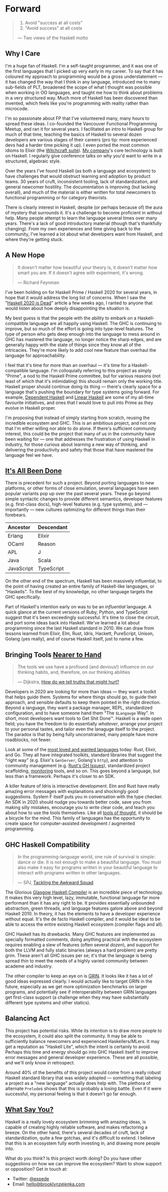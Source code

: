 # Forward

> 1. Avoid "success at all costs"
> 2. "Avoid success" at all costs
>
> — Two views of the Haskell motto

## Why I Care

I'm a huge fan of Haskell. I'm a self-taught programmer, and it was one of the first languages that I picked up very early in my career. To say that it has coloured my approach to programming would be a gross understatement — it has changed the way that I think in any language, introduced me to many sub-fields of PLT, broadened the scope of what I thought was possible when working in OO languages, and taught me how to think about problems in a very structured way. Much more of Haskell has been discovered than invented, which feels like you're programming with reality rather than microcode.

I'm so passionate about FP that I've volunteered many, many hours to spread these ideas. I co-founded the Vancouver Functional Programming Meetup, and ran it for several years. I facilitated an intro to Haskell group for much of that time, teaching the basics of Haskell to several dozen developers are various stages of their careers \(pro tip: more experienced devs had a harder time picking it up\). I even ported the most common idioms to Elixir \(the [Witchcraft suite](https://github.com/witchcrafters/)\). [My company](https://fission.codes/)'s core technology is built on Haskell. I regularly give conference talks on why you'd want to write in a structured, algebraic style.

Over the years I've found Haskell \(as both a language and ecosystem\) to have challenges that would obstruct learning and adoption by product teams. 30 years of cruft, inconsistent tooling, lack of standardization, and general newcomer hostility. The documentation is improving \(but lacking overall\), and much of the material is either written for total newcomers to functional programming or for category theorists.

There is clearly interest in Haskell, despite \(or perhaps because of\) the aura of mystery that surrounds it. It's a challenge to become proficient in without help. Many people attempt to learn the language several times over many years. There's a lack of good introductory material \(though that's thankfully changing\). From my own experiences and time giving back to the community, I've learned a lot about what developers want from Haskell, and where they're getting stuck.

## A New Hope

> It doesn't matter how beautiful your theory is, it doesn't matter how smart you are. If it doesn't agree with experiment, it's wrong.
>
> — Richard Feynman

I've been holding on for Haskell Prime / Haskell 2020 for several years, in hope that it would address the long list of concerns. When I saw the "[Haskell 2020 is Dead](https://reasonablypolymorphic.com/blog/haskell202x/)" article a few weeks ago, I ranted to anyone that would listen about how deeply disappointing the situation is.

My best guess is that the people with the ability to embark on a Haskell-compatible language are all happily using Haskell. The GHC is continuing to improve, but so much of the effort is going into type-level features. The type of person who gets deep enough into the language to mess around in GHC has mastered the language, no longer notice the sharp edges, and are generally happy with the state of things since they know all of the intricacies. They're more likely to add cool new feature than overhaul the language for approachability.

I feel that it's time for more than an overhaul — it's time for a Haskell-compatible language. I'm colloquially referring to this project as simply "Prime", a nod to the Haskell Prime committee, but for various reasons \(not least of which that it's intimidating\) this should remain only the working title. Haskell proper should continue doing its thing — there's clearly space for a language that's pushing the boundary for type systems going forward. For example, [Dependent Haskell](https://arxiv.org/pdf/1610.07978.pdf) and [Linear Haskell](https://arxiv.org/pdf/1710.09756.pdf) are some of my all-time favourite initiatives, and ones that I would love to pull into Prime as they evolve in Haskell proper.

I'm proposing that instead of simply starting from scratch, reusing the incredible ecosystem and GHC. This is an ambitious project, and not one that I'm either willing nor able to do alone. If there's sufficient community interest, this could be the project that many of us in the community have been waiting for — one that addresses the frustration of using Haskell in industry, for those curious about learning a new way of thinking, and delivering the productivity and safety that those that have mastered the language feel we have.

## [It's All Been Done](https://www.google.com/url?sa=t&rct=j&q=&esrc=s&source=web&cd=1&cad=rja&uact=8&ved=2ahUKEwiX4Z-LmtfmAhVLHTQIHXdtBKIQyCkwAHoECAsQBQ&url=https%3A%2F%2Fwww.youtube.com%2Fwatch%3Fv%3DZs3xXlXSOKk&usg=AOvVaw2FFz6CoFCJqb8gbZ7_2qH_)

There is precedent for such a project. Beyond porting languages to new platforms, or other forms of close emulation, several languages have seen popular variants pop up over the past several years. These go beyond simple syntactic changes to provide different semantics, developer features \(e.g. first-class docs\), high-level features \(e.g. type systems\), and — importantly — new cultures optimizing for different things than their forebears.

| Ancestor | Descendant |
| :--- | :--- |
| Erlang | Elixir |
| OCaml | Reason |
| APL | J |
| Java | Scala |
| JavaScript | TypeScript |

On the other end of the spectrum, Haskell has been massively influential, to the point of having created an entire family of Haskell-like languages, or "Haskells". To the best of my knowledge, no other language targets the GHC specifically.

Part of Haskell's intention early on was to be an _influential_ language. A quick glance at the current versions of Ruby, Python, and TypeScript suggest that it's been exceedingly successful. It's time to close the circuit, and port some ideas back into Haskell. We've learned a lot about programming since the last Haskell standard in 2010. We can draw from lessons learned from Elixir, Elm, Rust, Idris, Hackett, PureScript, Unison, Golang \(yes really\), and of course Haskell itself, just to name a few.

## Bringing Tools [Nearer to Hand](https://www.infoq.com/presentations/Simple-Made-Easy/)

> The tools we use have a profound \(and devious!\) influence on our thinking habits, and, therefore, on our thinking abilities
>
> — Dijkstra, [How do we tell truths that might hurt?](http://www.cs.virginia.edu/~evans/cs655/readings/ewd498.html)

Developers in 2020 are looking for more than ideas — they want a toolkit that helps guide them. Systems for where things should go, to guide their approach, and sensible defaults to keep them pointed in the right direction. Beyond a language, they want a package manager, REPL, standardized configuration, and to have someone hand them "The `$Langauge` Way". In short, most developers want tools to Get Shit Done™. Haskell is a wide open field; you have the freedom to do essentially _whatever_, arrange your project to your personal tastes, and tailor even the lanaguge itself to the project. The paradox is that by being fully unconstrained, many people have more roadblocks, not fewer.

Look at some of the [most loved and wanted languages](https://insights.stackoverflow.com/survey/2019#most-loved-dreaded-and-wanted) today: Rust, Elixir, and Go. They all have integrated toolkits, standard libraries that suggest the "right way" \(e.g. Elixir's `GenServer`, Golang's `http`\), and attention to community management \(e.g. [Rust's GH Issues](https://github.com/rust-lang/rust/issues)\), standardized project scaffolding, [monitoring](https://elixir-lang.org/getting-started/debugging.html#observer) tools, and so on. This goes beyond a language, but less than a framework. Perhaps it's closer to an SDK.

A killer feature of Idris is interactive development. Elm and Rust have really amazing error messages with explanations and shockingly good suggestions. System F itself puts you in conversation with the type checker. An SDK in 2020 should nudge you towards better code, save you from making silly mistakes, encourage you to write clear code, and teach you about how to use the tools themselves. Like all [tools of thought](http://www.eecg.toronto.edu/~jzhu/csc326/readings/iverson.pdf), it should be a bicycle for the mind. This family of languages has the opportunity to create space for computer-assisted development / augmented programming.

## GHC Haskell Compatibility

> In the programming-language world, one rule of survival is simple: dance or die. It is not enough to make a beautiful language. You must also make it easy for programs written in your beautiful language to interact with programs written in other languages.
>
> — SPJ, [Tackling the Awkward Squad](https://www.microsoft.com/en-us/research/wp-content/uploads/2016/07/mark.pdf?from=https%3A%2F%2Fresearch.microsoft.com%2Fen-us%2Fum%2Fpeople%2Fsimonpj%2Fpapers%2Fmarktoberdorf%2Fmark.pdf)

The Glorious [Glasgow Haskell Compiler](https://www.haskell.org/ghc/) is an incredible piece of technology. It makes this very high level, lazy, immutable, functional language far more performant than it has any right to be. It provides essentially unbounded abstraction, green threads, and language features galore above and beyond Haskell 2010. In theory, it has the elements to have a developer experience without equal. It's the de facto Haskell compiler, and it would be ideal to be able to access the entire existing Haskell ecosystem \(compiler flags and all\).

GHC Haskell has its drawbacks. Many GHC features are implemented as specially formatted comments, doing anything practical with the ecosystem requires enabling a slew of features \(often several _dozen_\), and support for both the LLVM and fully static binaries \(always a hard problem\) are pretty grim. These aren't all GHC issues per se; it's that the language is being spread thin to meet the needs of a highly varied community between academe and industry.

The other compiler to keep an eye on is [GRIN](https://grin-compiler.github.io/). It looks like it has a lot of good ideas expressed clearly. I would actually like to target GRIN in the future, especially as we get more optimization benchmarks on larger programs, and potentially see if interoperability between GRIN languages get first-class support \(a challenge when they may have substantially different type systems and other statics\).

## Balancing Act

This project has potential risks. While its intention is to draw more people to the ecosystem, it could also split the community. It may be able to sufficiently balance newcomers and experienced Haskellers/MLers. It may get a reputation as "Haskell Lite", which the intent is certainly to avoid. Perhaps this time and energy should go into GHC Haskell itself to improve error messages and general developer experience. These are all possible, and we'll only know in retrospect.

Around 40% of the benefits of this project would come from a really robust Haskell standard library that was widely adopted — something that labeling a project as a "new language" actually does help with. The plethora of alternate `Prelude`s shows that this is probably a losing battle. Even if it were successful, my personal feeling is that it doesn't go far enough.

## [What Say You?](https://www.youtube.com/watch?v=f_4-rCROcsM)

Haskell is a really lovely ecosystem brimming with amazing ideas, is capable of creating highly reliable software, and makes refactoring a breeze. On the other hand, there's several decades of cruft, lack of standardization, quite a few gotchas, and it's difficult to extend. I believe that this is an ecosystem fully worth investing in, and drawing more people into.

What do you think? Is this project worth doing? Do you have other suggestions on how we can improve the ecosystem? Want to show support or opposition? Get in touch at:

* Twitter: [@expede](https://twitter.com/expede)
* Email: [hello@brooklynzelenka.com](mailto:hello@brooklynzelenka.com)

